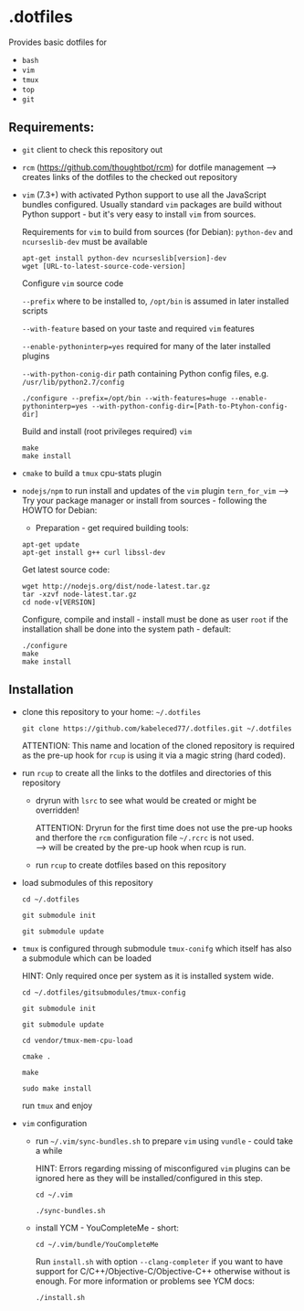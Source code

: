 .dotfiles
=========

Provides basic dotfiles for

- ``bash``
- ``vim``
- ``tmux``
- ``top``
- ``git``

Requirements:
-------------
- ``git`` client to check this repository out
- ``rcm`` (https://github.com/thoughtbot/rcm) for dotfile management
  --> creates links of the dotfiles to the checked out repository
- ``vim`` (7.3+) with activated Python support to use all the JavaScript bundles configured. Usually standard ``vim`` packages are build without Python support - but it's very easy to install ``vim`` from sources.

  Requirements for ``vim`` to build from sources (for Debian):
  ``python-dev`` and ``ncurseslib-dev`` must be available
  ```  
  apt-get install python-dev ncurseslib[version]-dev
  wget [URL-to-latest-source-code-version]
  ```  

  Configure ``vim`` source code

  ``--prefix`` where to be installed to, ``/opt/bin`` is assumed in later installed scripts

  ``--with-feature`` based on your taste and required ``vim`` features

  ``--enable-pythoninterp=yes`` required for many of the later installed plugins

  ``--with-python-conig-dir`` path containing Python config files, e.g. ``/usr/lib/python2.7/config``

  ```  
  ./configure --prefix=/opt/bin --with-features=huge --enable-pythoninterp=yes --with-python-config-dir=[Path-to-Ptyhon-config-dir]
  ```  

  Build and install (root privileges required) ``vim``
  ```  
  make
  make install
  ```  

- ``cmake`` to build a ``tmux`` cpu-stats plugin
- ``nodejs/npm`` to run install and updates of the ``vim`` plugin ``tern_for_vim``
  --> Try your package manager or install from sources - following the HOWTO for Debian:

  + Preparation - get required building tools:
  ```  
  apt-get update
  apt-get install g++ curl libssl-dev
  ```  

  Get latest source code:
  ```  
  wget http://nodejs.org/dist/node-latest.tar.gz
  tar -xzvf node-latest.tar.gz
  cd node-v[VERSION]
  ```  

  Configure, compile and install - install must be done as user ``root`` if the installation shall be done into the system path - default:
  ```  
  ./configure
  make
  make install
  ```  

Installation
------------
- clone this repository to your home: ``~/.dotfiles``

  ```  
  git clone https://github.com/kabeleced77/.dotfiles.git ~/.dotfiles  
  ```  

  ATTENTION: This name and location of the cloned repository is required as the pre-up hook for ``rcup`` is using it via a magic string (hard coded).  

- run ``rcup`` to create all the links to the dotfiles and directories of this repository
  + dryrun with ``lsrc`` to see what would be created or might be overridden!

    ATTENTION: Dryrun for the first time does not use the pre-up hooks and therfore the ``rcm`` configuration file ``~/.rcrc`` is not used.  
      --> will be created by the pre-up hook when rcup is run.  
  + run ``rcup`` to create dotfiles based on this repository

- load submodules of this repository


  ```  
  cd ~/.dotfiles

  git submodule init

  git submodule update
  ```  

- ``tmux`` is configured through submodule ``tmux-conifg`` which itself has also a submodule which can be loaded

  HINT: Only required once per system as it is installed system wide.

  ```  
  cd ~/.dotfiles/gitsubmodules/tmux-config

  git submodule init

  git submodule update

  cd vendor/tmux-mem-cpu-load

  cmake .

  make

  sudo make install
  ```  

  run ``tmux`` and enjoy

- ``vim`` configuration
  + run ``~/.vim/sync-bundles.sh`` to prepare ``vim`` using ``vundle`` - could take a while

    HINT: Errors regarding missing of misconfigured ``vim`` plugins can be ignored here as they will be installed/configured in this step.

    ```
    cd ~/.vim

    ./sync-bundles.sh
    ```

  + install YCM - YouCompleteMe - short:

    ```  
    cd ~/.vim/bundle/YouCompleteMe
    ```  

    Run ``install.sh`` with option ``--clang-completer`` if you want to have support for C/C++/Objective-C/Objective-C++ otherwise without is enough. For more information or problems see YCM docs:

    ```  
    ./install.sh
    ```  
